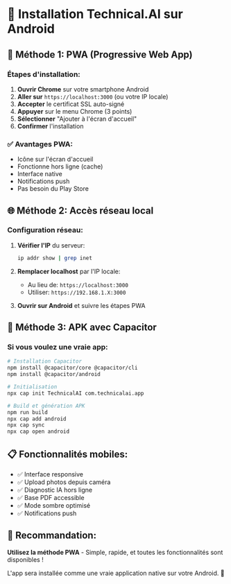 # 📱 Installation Technical.AI sur Android

## 🚀 Méthode 1: PWA (Progressive Web App)

### Étapes d'installation:

1. **Ouvrir Chrome** sur votre smartphone Android
2. **Aller sur** `https://localhost:3000` (ou votre IP locale)
3. **Accepter** le certificat SSL auto-signé
4. **Appuyer** sur le menu Chrome (3 points)
5. **Sélectionner** "Ajouter à l'écran d'accueil"
6. **Confirmer** l'installation

### ✅ Avantages PWA:
- Icône sur l'écran d'accueil
- Fonctionne hors ligne (cache)
- Interface native
- Notifications push
- Pas besoin du Play Store

## 🌐 Méthode 2: Accès réseau local

### Configuration réseau:

1. **Vérifier l'IP** du serveur:
   ```bash
   ip addr show | grep inet
   ```

2. **Remplacer localhost** par l'IP locale:
   - Au lieu de: `https://localhost:3000`
   - Utiliser: `https://192.168.1.X:3000`

3. **Ouvrir sur Android** et suivre les étapes PWA

## 🔧 Méthode 3: APK avec Capacitor

### Si vous voulez une vraie app:

```bash
# Installation Capacitor
npm install @capacitor/core @capacitor/cli
npm install @capacitor/android

# Initialisation
npx cap init TechnicalAI com.technicalai.app

# Build et génération APK
npm run build
npx cap add android
npx cap sync
npx cap open android
```

## 📋 Fonctionnalités mobiles:

- ✅ Interface responsive
- ✅ Upload photos depuis caméra
- ✅ Diagnostic IA hors ligne
- ✅ Base PDF accessible
- ✅ Mode sombre optimisé
- ✅ Notifications push

## 🎯 Recommandation:

**Utilisez la méthode PWA** - Simple, rapide, et toutes les fonctionnalités sont disponibles !

L'app sera installée comme une vraie application native sur votre Android. 🚀